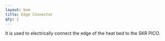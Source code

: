 ```yaml
---
layout: bom
title: Edge Connector
qty: 1
---
```


It is used to electrically connect the edge of the heat bed to the SKR PICO.